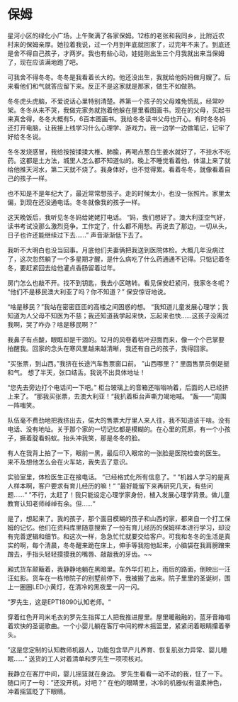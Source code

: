 # 保姆

星河小区的绿化小广场，上午聚满了各家保姆。12栋的老张和我同乡，比附近农村来的保姆亲厚。她拉着我说，过一个月到年底就回家了，过完年不来了。到底还是舍不得自己孩子，才两岁。我也有些心动，娃娃刚出生三个月我就出来当保姆了，现在应该满地跑了吧。

可我舍不得冬冬。冬冬是我看着长大的。他还没出生，我就给他妈妈做月嫂了。后来看他们和气就答应留下来。反正不是这家就是那家，做生不如做熟。

冬冬虎头虎脑，不爱说话心里特别清楚。养第一个孩子的父母难免慌乱，经常吵架。冬冬从来不哭，我做完家务就抱着他躲在屋里看图画书。现在的父母，买起书来真舍得，冬冬大概有5，6百本图画书。我给冬冬读书父母也开心。有时冬冬妈还打开电脑，让我接上线学习什么心理学、游戏力。我一边学一边做笔记，记牢了好给冬冬说。

冬冬发烧感冒，我给按按揉揉大椎、肺腧，再喝点葱白生姜水就好了，不挂水不吃药。这都是土方法，城里人怎么都不知道似的。晚上不睡觉看着他，体温上来了就给他推天河水，第二天就不烧了。我身体好，也不觉得累。看着冬冬，就像看着自己的孩子一样。

也不知是不是年纪大了，最近常常想孩子。走的时候太小，也没一张照片。家里太偏，到现在还没通电话。冬冬就像我的孩子一样。

这天晚饭后，我听见冬冬妈给姥姥打电话。
“妈，我们想好了。澳大利亚空气好，读书考试没那么激烈竞争。工作定了，什么都不用愁。再说去了那边，一切从头，日子也许还能继续过下去……” 声音渐渐低下去了。

我听不大明白也没当回事。月底他们夫妻俩把我送到医院体检。大概几年没病过了，这次忽然躺了一个多星期才醒，是什么病吃了什么药通通不记得。只惦记着冬冬，要赶紧回去给他灌点香肠留着过年。

房门怎么也敲不开。找不到钥匙，我去小区瞎转。看见保安赶紧问，我家冬冬呢？
“他们不是移民澳大利亚了吗？你不知道？” 保安惊讶地说。

“啥是移民？”我站在密密匝匝的高楼之间困惑的想。
“我知道儿童发展心理学；我知道为人父母不知医为不慈；我还知道我学起来快，忘起来也快……这孩子没离过我啊，哭了咋办？啥是移民啊？”

我鼻子有点酸，眼眶却是干涸的。12月的风卷着枯叶迎面而来，像一个个巴掌要拍醒我。回家的念头在寒风里越来越清晰，我还有自己的孩子，我得回家。

“买张票，到山西。”我挤在长途汽车售票窗口前。
”山西哪里？“ 里面售票员倒是挺和气。
想了半天，张口结舌。我说不出具体地址！

“您先去旁边打个电话问一下吧。” 柜台玻璃上的音箱还嗡嗡响着，后面的人已经挤上来了。
”那我买张票，去澳大利亚！“我扒着柜台声嘶力竭地喊。
”轰——“周围一阵嗤笑。

队伍毫不费劲地把我挤出去，偌大的售票大厅里人来人往，我不知道该干啥。没有电话、没有地址。关于那个家的一切记忆都是模糊的。在心里的荒原，有一个小孩子，撅着腚看蚂蚁。抬头冲我笑，那是冬冬的脸。

有人在我背上拍了一下，眼前一黑，最后印入眼帘的一张脸是医院检查的医生。
来不及想他怎么会在火车站，我失去了意识。

实验室里，体检医生正在接电话。
”已经格式化所有信息了。“
”机器人学习的是真人样本啊，客户要求有育儿经历的嘛！“
”最好能留下来再研究几天，有些问题……“
”不行，太赶了！我只能设定心理学家身份，植入发展心理学背景。做儿童教育认知老师绰绰有余。但……“

 是了，想起来了。我的孩子，那个面目模糊的孩子和山西的家，都来自一个打工保姆的记忆。他们在资料库里随意搜索了一份有育儿经历的保姆样本进行学习，却没有完善逻辑和细节。和这次一样，急急忙忙就要交给客户。可我和冬冬的生活是真实的啊，每个清晨，冬冬醒来跪在床上，伸手等我抱他起来，小脑袋在我肩膀蹭来蹭去，手指头轻轻摸摸我的嘴唇、敲敲我的牙齿。~~

厢式货车颠簸着，我静静地躺在黑暗里。车外华灯初上，雨后的路面，倒映出一汪汪虹影。货车在一栋带院子的别墅前停下，我被搬了出来。院子里里的圣诞树，围上一圈圈LED小黄灯，在清冷的黑夜里一闪一闪。

”罗先生，这是EPT18090认知老师。“

穿着红色开司米毛衣的罗先生指挥工人把我推进屋里。屋里暖融融的，蓝牙音箱唱着欢快的圣诞歌曲。一个小婴儿躺在客厅中间的榉木摇篮里，紧紧闭着眼睛攥着拳头。

”这是您定制的认知教师机器人，功能包含早产儿养育、恢复肌张力异常、婴儿睡眠……“
送货的工人对着清单和罗先生一项项核对。

我静立在客厅中间，婴儿摇篮就在身边。
罗先生看看一动不动的我，怔了一下。随口问了一句：”还没开机，对吧？“
在他的眼睛里，冰冷的机器似有温柔神色，冲着摇篮眨了下眼睛。

